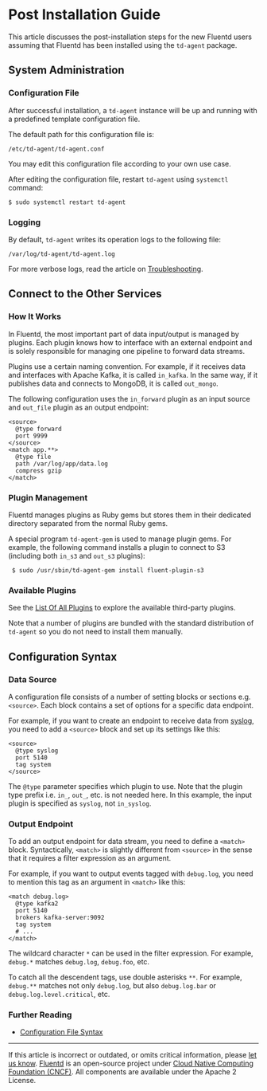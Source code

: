 # Post Installation Guide

This article discusses the post-installation steps for the new Fluentd users assuming that Fluentd has been installed using the `td-agent` package.


## System Administration


### Configuration File

After successful installation, a `td-agent` instance will be up and running with
a predefined template configuration file.

The default path for this configuration file is:

```
/etc/td-agent/td-agent.conf
```

You may edit this configuration file according to your own use case.

After editing the configuration file, restart `td-agent` using `systemctl`
command:

```
$ sudo systemctl restart td-agent
```


### Logging

By default, `td-agent` writes its operation logs to the following file:

```
/var/log/td-agent/td-agent.log
```

For more verbose logs, read the article on
[Troubleshooting](/deployment/trouble-shooting.md).


## Connect to the Other Services


### How It Works

In Fluentd, the most important part of data input/output is managed by
plugins. Each plugin knows how to interface with an external endpoint and
is solely responsible for managing one pipeline to forward data streams.

Plugins use a certain naming convention. For example, if it receives data and
interfaces with Apache Kafka, it is called `in_kafka`. In the same way, if it
publishes data and connects to MongoDB, it is called `out_mongo`.

The following configuration uses the `in_forward` plugin as an input source and
`out_file` plugin as an output endpoint:

```
<source>
  @type forward
  port 9999
</source>
<match app.**>
  @type file
  path /var/log/app/data.log
  compress gzip
</match>
```


### Plugin Management

Fluentd manages plugins as Ruby gems but stores them in their dedicated
directory separated from the normal Ruby gems.

A special program `td-agent-gem` is used to manage plugin gems. For example, the
following command installs a plugin to connect to S3 (including both `in_s3` and
`out_s3` plugins):

```
 $ sudo /usr/sbin/td-agent-gem install fluent-plugin-s3
```


### Available Plugins

See the [List Of All Plugins](https://www.fluentd.org/plugins) to explore the
available third-party plugins.

Note that a number of plugins are bundled with the standard distribution of
`td-agent` so you do not need to install them manually.


## Configuration Syntax


### Data Source

A configuration file consists of a number of setting blocks or sections e.g.
`<source>`. Each block contains a set of options for a specific data endpoint.

For example, if you want to create an endpoint to receive data from
[syslog](/plugins/input/syslog.md), you need to add a `<source>` block and set
up its settings like this:

```
<source>
  @type syslog
  port 5140
  tag system
</source>
```

The `@type` parameter specifies which plugin to use. Note that the plugin type
prefix i.e. `in_`, `out_`, etc. is not needed here. In this example, the input
plugin is specified as `syslog`, not `in_syslog`.


### Output Endpoint

To add an output endpoint for data stream, you need to define a `<match>` block.
Syntactically, `<match>` is slightly different from `<source>` in the sense that
it requires a filter expression as an argument.

For example, if you want to output events tagged with `debug.log`, you need to
mention this tag as an argument in `<match>` like this:

```
<match debug.log>
  @type kafka2
  port 5140
  brokers kafka-server:9092
  tag system
  # ...
</match>
```

The wildcard character `*` can be used in the filter expression. For example,
`debug.*` matches `debug.log`, `debug.foo`, etc.

To catch all the descendent tags, use double asterisks `**`. For example,
`debug.**` matches not only `debug.log`, but also `debug.log.bar` or
`debug.log.level.critical`, etc.


### Further Reading

-   [Configuration File Syntax](/configuration/config-file.md)


------------------------------------------------------------------------

If this article is incorrect or outdated, or omits critical information, please
[let us know](https://github.com/fluent/fluentd-docs-gitbook/issues?state=open).
[Fluentd](http://www.fluentd.org/) is an open-source project under [Cloud Native
Computing Foundation (CNCF)](https://cncf.io/). All components are available
under the Apache 2 License.
